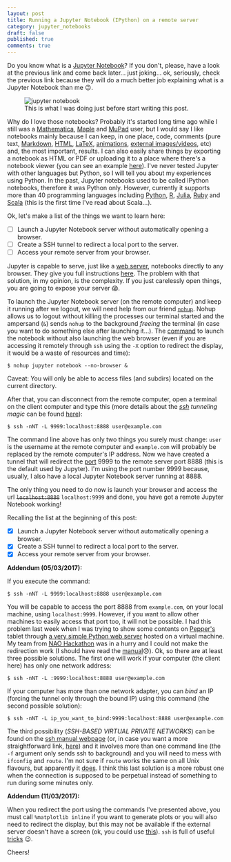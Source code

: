 ```yaml
---
layout: post
title: Running a Jupyter Notebook (IPython) on a remote server
category: jupyter_notebooks
draft: false
published: true
comments: true
---
```


Do you know what is a [Jupyter Notebook](http://jupyter.org/)? If you don't, please, have a look at the previous link and come back later... just joking... ok, seriously, check the previous link because they will do a much better job explaining what is a Jupyter Notebook than me :wink:.

<figure>
  <img src="{{ site.url }}/public/images/jupyter_notebook.jpg?style=centerme" alt="jupyter notebook">
  <figcaption>This is what I was doing just before start writing this post.</figcaption>
</figure>

<!--more-->

Why do I love those notebooks? Probably it's started long time ago while I still was a [Mathematica](https://www.wolfram.com/mathematica/), [Maple](http://www.maplesoft.com/products/maple/) and [MuPad](https://uk.mathworks.com/discovery/mupad.html) user, but I would say I like notebooks mainly because I can keep, in one place, code, comments (pure text, [Markdown](http://jupyter-notebook.readthedocs.io/en/latest/examples/Notebook/Working%20With%20Markdown%20Cells.html), [HTML](https://blog.dominodatalab.com/lesser-known-ways-of-using-notebooks/), [LaTeX](http://jupyter-notebook.readthedocs.io/en/latest/examples/Notebook/Typesetting%20Equations.html), [animations](http://louistiao.me/posts/notebooks/embedding-matplotlib-animations-in-jupyter-notebooks/), [external images/videos](http://nbviewer.jupyter.org/github/ipython/ipython/blob/1.x/examples/notebooks/Part%205%20-%20Rich%20Display%20System.ipynb#Video), etc) and, the most important, results. I can also easily share things by exporting a notebook as HTML or PDF or uploading it to a place where there's a notebook viewer (you can see an example [here](https://github.com/ricardodeazambuja/keras-adventures/blob/master/Dogs_vs_Cats/Keras%20Cats%20and%20Dogs%20-%20normal%20deep%20net%20(not%20so%20deep).ipynb)). I've never tested Jupyter with other languages but Python, so I will tell you about my experiences using Python. In the past, Jupyter notebooks used to be called IPython notebooks, therefore it was Python only. However, currently it supports more than 40 programming languages including [Python](https://ipython.org/notebook.html), [R](https://irkernel.github.io/), [Julia](https://github.com/JuliaLang/IJulia.jl), [Ruby](https://github.com/SciRuby/iruby) and [Scala](https://www.scala-lang.org/) (this is the first time I've read about Scala...).

Ok, let's make a list of the things we want to learn here:

- [ ] Launch a Jupyter Notebook server without automatically opening a browser.
- [ ] Create a SSH tunnel to redirect a local port to the server.
- [ ] Access your remote server from your browser.

Jupyter is capable to serve, just like a [web server](https://en.wikipedia.org/wiki/Web_server), notebooks directly to any browser. They give you full instructions [here](http://jupyter-notebook.readthedocs.io/en/latest/public_server.html). The problem with that solution, in my opinion, is the complexity. If you just carelessly open things, you are going to expose your server :scream:.

To launch the Jupyter Notebook server (on the remote computer) and keep it running after we logout, we will need help from our friend [`nohup`](https://en.wikipedia.org/wiki/Nohup). Nohup allows us to logout without killing the processes our terminal started and the ampersand (`&`) sends `nohup` to the background *freeing* the terminal (in case you want to do something else after launching it...). The [command](http://stackoverflow.com/a/31953548) to launch the notebook without also launching the web browser (even if you are accessing it remotely through `ssh` using the `-X` option to redirect the display, it would be a waste of resources and time):

```
$ nohup jupyter notebook --no-browser &
```
<div class="message">
  Caveat: You will only be able to access files (and subdirs) located on the current directory.
</div>

After that, you can disconnect from the remote computer, open a terminal on the client computer and type this (more details about the *[ssh](https://linux.die.net/man/1/ssh) tunneling magic* can be found [here](http://blog.trackets.com/2014/05/17/ssh-tunnel-local-and-remote-port-forwarding-explained-with-examples.html)):

```
$ ssh -nNT -L 9999:localhost:8888 user@example.com
```
The command line above has only two things you surely must change: `user` is the username at the remote computer and `example.com` will probably be replaced by the remote computer's IP address. Now we have created a tunnel that will redirect the [port](https://en.wikipedia.org/wiki/Port_(computer_networking)) 9999 to the remote server port 8888 (this is the default used by Jupyter). I'm using the port number 9999 because, usually, I also have a local Jupyter Notebook server running at 8888.

The only thing you need to do now is launch your browser and access the url ~~`localhost:8888`~~ `localhost:9999` and done, you have got a remote Jupyter Notebook working!

Recalling the list at the beginning of this post:

- [x] Launch a Jupyter Notebook server without automatically opening a browser.
- [x] Create a SSH tunnel to redirect a local port to the server.
- [x] Access your remote server from your browser.

**Addendum (05/03/2017):**

If you execute the command:

```
$ ssh -nNT -L 9999:localhost:8888 user@example.com
```

You will be capable to access the port 8888 from `example.com`, on your local machine, using `localhost:9999`. However, if you want to allow other machines to easily access that port too, it will not be possible. I had this problem last week when I was trying to show some contents on [Pepper's](https://www.ald.softbankrobotics.com/en/cool-robots/pepper) tablet through [a very simple Python web server](https://docs.python.org/2/library/simplehttpserver.html) hosted on a virtual machine. My team from [NAO Hackathon](https://github.com/ricardodeazambuja/Hackathon-Plymouth-2017) was in a hurry and I could not make the redirection work (I should have read the [manual](https://linux.die.net/man/1/ssh):disappointed:). Ok, so there are at least three possible solutions. The first one will work if your computer (the client here) has only one network address:

```
$ ssh -nNT -L :9999:localhost:8888 user@example.com
```

If your computer has more than one network adapter, you can *bind* an IP (forcing the tunnel only through the bound IP) using this command (the second possible solution):

```
$ ssh -nNT -L ip_you_want_to_bind:9999:localhost:8888 user@example.com
```

The third possibility (*SSH-BASED VIRTUAL PRIVATE NETWORKS*) can be found on the [ssh manual webpage](https://linux.die.net/man/1/ssh) (or, in case you want a more straightforward link, [here](http://superuser.com/a/311863)) and it involves more than one command line (the `-f` argument only sends ssh to background) and you will need to mess with `ifconfig` and `route`. I'm not sure if `route` works the same on all Unix flavours, but apparently it [does](https://en.wikipedia.org/wiki/Route_(command)). I think this last solution is a more robust one when the connection is supposed to be perpetual instead of something to run during some minutes only.

**Addendum (11/03/2017):**

When you redirect the port using the commands I've presented above, you must call `%matplotlib inline` if you want to generate plots or you will also need to redirect the display, but this may not be available if the external server doesn't have a screen (ok, you could use [this](http://askubuntu.com/a/633805)). `ssh` is full of useful [tricks](http://matt.might.net/articles/ssh-hacks/) :wink:.

Cheers!
